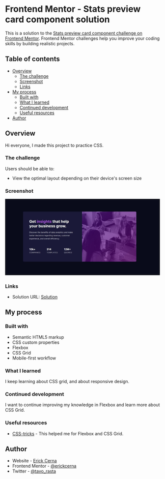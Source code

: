 # Frontend Mentor - Stats preview card component solution

This is a solution to the [Stats preview card component challenge on Frontend Mentor](https://www.frontendmentor.io/challenges/stats-preview-card-component-8JqbgoU62). Frontend Mentor challenges help you improve your coding skills by building realistic projects. 

## Table of contents

- [Overview](#overview)
  - [The challenge](#the-challenge)
  - [Screenshot](#screenshot)
  - [Links](#links)
- [My process](#my-process)
  - [Built with](#built-with)
  - [What I learned](#what-i-learned)
  - [Continued development](#continued-development)
  - [Useful resources](#useful-resources)
- [Author](#author)

## Overview

Hi everyone, I made this project to practice CSS.

### The challenge

Users should be able to:

- View the optimal layout depending on their device's screen size

### Screenshot

![](./images/Captura.JPG)



### Links

- Solution URL: [Solution](https://stats-preview-card.netlify.app/)


## My process

### Built with

- Semantic HTML5 markup
- CSS custom properties
- Flexbox
- CSS Grid
- Mobile-first workflow




### What I learned

I keep learning about CSS grid, and about responsive design.


### Continued development

I want to continue improving my knowledge in Flexbox and learn more about CSS Grid.

### Useful resources

- [CSS-tricks](https://css-tricks.com/snippets/css/a-guide-to-flexbox/) - This helped me for Flexbox and CSS Grid. 


## Author

- Website - [Erick Cerna](https://erick-cerna.netlify.app/)
- Frontend Mentor - [@erickcerna](https://www.frontendmentor.io/profile/erickcerna)
- Twitter - [@tavo_rasta](https://www.twitter.com/tavo_rasta)




